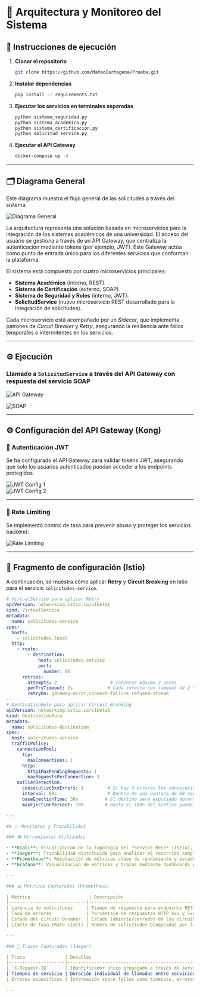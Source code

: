 # 📡 Arquitectura y Monitoreo del Sistema

## 🚀 Instrucciones de ejecución

1. **Clonar el repositorio**  
   ```bash
   git clone https://github.com/MateoCartagena/Prueba.git
   ```

2. **Instalar dependencias**  
   ```bash
   pip install -r requirements.txt
   ```

3. **Ejecutar los servicios en terminales separadas**  
   ```bash
   python sistema_seguridad.py
   python sistema_academico.py
   python sistema_certificacion.py
   python solicitud_service.py
   ```

4. **Ejecutar el API Gateway**  
   ```bash
   docker-compose up -d
   ```

---

## 🗂️ Diagrama General

Este diagrama muestra el flujo general de las solicitudes a través del sistema:

![Diagrama General](img/diagrama_1.png)

La arquitectura representa una solución basada en microservicios para la integración de los sistemas académicos de una universidad. El acceso del usuario se gestiona a través de un API Gateway, que centraliza la autenticación mediante tokens (por ejemplo, JWT). Este Gateway actúa como punto de entrada único para los diferentes servicios que conforman la plataforma.

El sistema está compuesto por cuatro microservicios principales:

- **Sistema Académico** (interno, REST).
- **Sistema de Certificación** (externo, SOAP).
- **Sistema de Seguridad y Roles** (interno, JWT).
- **SolicitudService** (nuevo microservicio REST desarrollado para la integración de solicitudes).

Cada microservicio está acompañado por un *Sidecar*, que implementa patrones de *Circuit Breaker* y *Retry*, asegurando la resiliencia ante fallos temporales o intermitentes en los servicios.

---

## ⚙️ Ejecución

### Llamado a `SolicitudService` a través del API Gateway con respuesta del servicio SOAP

![API Gateway](img/kong_1.png)

![SOAP](img/soap_1.png)

---

## ⚙️ Configuración del API Gateway (Kong)

### 🔐 Autenticación JWT

Se ha configurado el API Gateway para validar tokens JWT, asegurando que solo los usuarios autenticados puedan acceder a los endpoints protegidos.

![JWT Config 1](img/jwt1_1.png)  
![JWT Config 2](img/jwt2_1.png)

---

### 🚦 Rate Limiting

Se implementó control de tasa para prevenir abuso y proteger los servicios backend:

![Rate Limiting](img/rate_1.png)

---

## 📄 Fragmento de configuración (Istio)

A continuación, se muestra cómo aplicar **Retry** y **Circuit Breaking** en Istio para el servicio `solicitudes-service`.

```yaml
# VirtualService para aplicar Retry
apiVersion: networking.istio.io/v1beta1
kind: VirtualService
metadata:
  name: solicitudes-service
spec:
  hosts:
    - solicitudes.local
  http:
    - route:
        - destination:
            host: solicitudes-service
            port:
              number: 80
      retries:
        attempts: 2                    # Intentar máximo 2 veces
        perTryTimeout: 2s             # Cada intento con timeout de 2 segundos
        retryOn: gateway-error,connect-failure,refused-stream
---
# DestinationRule para aplicar Circuit Breaking
apiVersion: networking.istio.io/v1beta1
kind: DestinationRule
metadata:
  name: solicitudes-destination
spec:
  host: solicitudes-service
  trafficPolicy:
    connectionPool:
      tcp:
        maxConnections: 1
      http:
        http1MaxPendingRequests: 1
        maxRequestsPerConnection: 1
    outlierDetection:
      consecutive5xxErrors: 3         # Si hay 3 errores 5xx consecutivos
      interval: 60s                   # Dentro de una ventana de 60 segundos
      baseEjectionTime: 30s          # El destino será expulsado durante 30s
      maxEjectionPercent: 100        # Hasta el 100% del tráfico puede ser expulsado

---

## 📈 Monitoreo y Trazabilidad

### 🛠️ Herramientas Utilizadas

- **Kiali**: Visualización de la topología del *Service Mesh* (Istio), incluyendo latencias, errores y relaciones entre servicios.
- **Jaeger**: Trazabilidad distribuida para analizar el recorrido completo de las solicitudes a través del sistema.
- **Prometheus**: Recolección de métricas clave de rendimiento y estado de los servicios.
- **Grafana**: Visualización de métricas y trazas mediante dashboards personalizables.

---

### 📊 Métricas Capturadas (Prometheus)

| Métrica                      | Descripción                                                                                     |
|-----------------------------|-------------------------------------------------------------------------------------------------|
| Latencia de solicitudes     | Tiempo de respuesta para endpoints REST (`/solicitudes`, `/solicitudes/{id}`) y llamadas SOAP. |
| Tasa de errores             | Porcentaje de respuestas HTTP 4xx y 5xx tanto en `SolicitudService` como en Kong.              |
| Estado del Circuit Breaker  | Estado (abierto/cerrado) de los circuit breakers en las llamadas al Sistema de Certificación (SOAP). |
| Límite de tasa (Rate Limit) | Número de solicitudes bloqueadas por las políticas de rate limiting configuradas en Kong.       |

---

### 📌 Trazas Capturadas (Jaeger)

| Traza               | Detalles                                                                                           |
|---------------------|----------------------------------------------------------------------------------------------------|
| `X-Request-ID`      | Identificador único propagado a través de servicios para seguimiento completo de cada solicitud.  |
| Tiempos de servicio | Duración individual de llamadas entre servicios: Kong → SolicitudService → Sistema Académico → Sistema de Certificación. |
| Errores específicos | Información sobre fallos como timeouts, errores SOAP, o JWT inválidos.                            |

---
